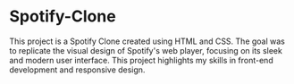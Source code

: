 # Spotify-Clone
This project is a Spotify Clone created using HTML and CSS. The goal was to replicate the visual design of Spotify's web player, focusing on its sleek and modern user interface. This project highlights my skills in front-end development and responsive design.
